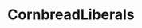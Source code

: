 ---
title: CornbreadLiberals
crosslinks:
- BetoORourke
- RalphNortham
- politics
- democrats
- Dixie
- TropicalWeather
---